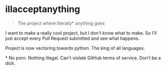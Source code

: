 # illacceptanything

> The project where literally* anything goes

I want to make a really cool project, but I don't know what to make. So I'll just accept
every Pull Request submitted and see what happens.

Project is now vectoring towards python. The king of all languages.

\* No porn. Nothing illegal. Can't violate GitHub terms of service. Don't be a dick.
